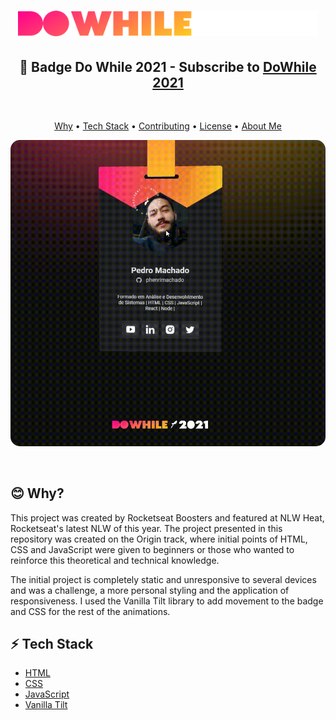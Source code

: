 <h1 align="center">
  <img src="./public/logo-do-while.svg" width="480px">
</h1>

<h2 align="center">🚀 Badge Do While 2021 - Subscribe to <a href="https://dowhile.io/inscricao">DoWhile 2021</a></h2>
<br />

<p align="center">
  <a href="#blush-why">Why</a> •
  <a href="#zap-tech-stack">Tech Stack</a> •
  <a href="#handshake-contributing">Contributing</a> •  
  <a href="#tophat-license">License</a> •
  <a href="#art-about-me">About Me</a>
</p>

<p align="center">
  <img 
    src="./public/card-dowhile-gif.gif"
    width="720px"
    style=" border-radius: 15px; border: "
  />
</p>

<br />

<h2>😊 Why?</h2>

This project was created by Rocketseat Boosters and featured at NLW Heat, Rocketseat's latest NLW of this year. The project presented in this repository was created on the Origin track, where initial points of HTML, CSS and JavaScript were given to beginners or those who wanted to reinforce this theoretical and technical knowledge.

The initial project is completely static and unresponsive to several devices and was a challenge, a more personal styling and the application of responsiveness. I used the Vanilla Tilt library to add movement to the badge and CSS for the rest of the animations.

<h2>⚡ Tech Stack</h2>
<ul>
  <li><a href="https://developer.mozilla.org/en-US/docs/Web/HTML">HTML</a></li>
  <li><a href="https://developer.mozilla.org/en-US/docs/Web/CSS">CSS</a></li>
  <li><a href="https://developer.mozilla.org/en-US/docs/Web/JavaScript/Reference">JavaScript</a></li>
  <li><a href="https://micku7zu.github.io/vanilla-tilt.js/">Vanilla Tilt</a></li>
</ul>